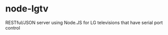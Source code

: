 node-lgtv
=========

RESTful/JSON server using Node.JS for LG televisions that have serial port control
